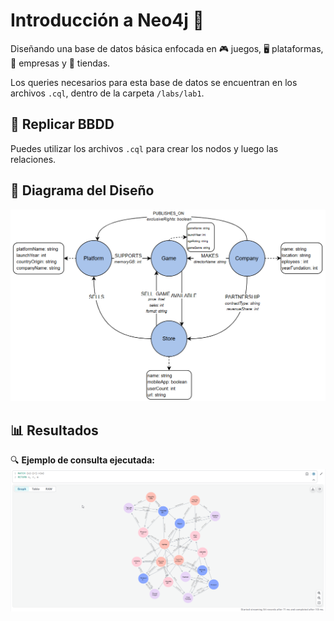 # Introducción a Neo4j 🚀

Diseñando una base de datos básica enfocada en 🎮 juegos, 🖥️ plataformas, 🏢 empresas y 🛒 tiendas.  

Los queries necesarios para esta base de datos se encuentran en los archivos `.cql`, dentro de la carpeta `/labs/lab1`.  

## 🔄 Replicar BBDD

Puedes utilizar los archivos `.cql` para crear los nodos y luego las relaciones.

## 📝 Diagrama del Diseño
  
![Diagrama](./images/diagram.png "Diagrama")  

## 📊 Resultados  

🔍 **Ejemplo de consulta ejecutada:**  
![Resultado](./images/result.png "Resultado")  

